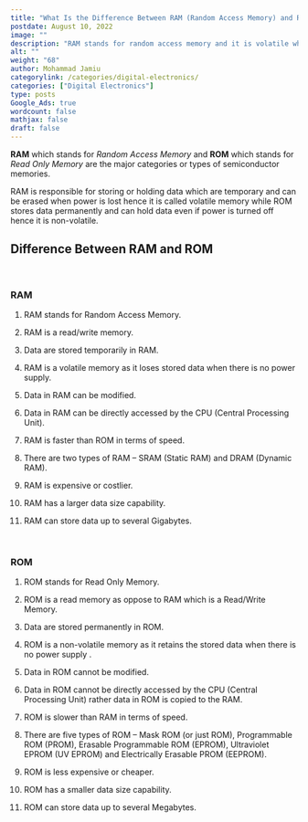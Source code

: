 ```yaml
---
title: "What Is the Difference Between RAM (Random Access Memory) and ROM (Read Only Memory)"
postdate: August 10, 2022
image: ""
description: "RAM stands for random access memory and it is volatile while ROM stands for read only memory and it is non-volatile."
alt: ""
weight: "68"
author: Mohammad Jamiu
categorylink: /categories/digital-electronics/
categories: ["Digital Electronics"]
type: posts
Google_Ads: true
wordcount: false
mathjax: false
draft: false
---
```


**RAM** which stands for _Random Access Memory_ and **ROM** which stands for _Read Only Memory_ are the major categories or types of semiconductor memories.

RAM is responsible for storing or holding data which are temporary and can be erased when power is lost hence it is called volatile memory while ROM stores data permanently and can hold data even if power is turned off hence it is non-volatile.

## Difference Between RAM and ROM

</br>

### RAM

1. RAM stands for Random Access Memory.

1. RAM is a read/write memory.

1. Data are stored temporarily in RAM.

1. RAM is a volatile memory as it loses stored data when there is no power supply.

1. Data in RAM can be modified.

1. Data in RAM can be directly accessed by the CPU (Central Processing Unit).

1. RAM is faster than ROM in terms of speed.

1. There are two types of RAM – SRAM (Static RAM) and DRAM (Dynamic RAM).

1. RAM is expensive or costlier.

1. RAM has a larger data size capability.

1. RAM can store data up to several Gigabytes.

</br>

### ROM

1. ROM stands for Read Only Memory.

1. ROM is a read memory as oppose to RAM which is a Read/Write Memory.

1. Data are stored permanently in ROM.

1. ROM is a non-volatile memory as it retains the stored data when there is no power supply
   .
1. Data in ROM cannot be modified.

1. Data in ROM cannot be directly accessed by the CPU (Central Processing Unit) rather data in ROM is copied to the RAM.

1. ROM is slower than RAM in terms of speed.

1. There are five types of ROM – Mask ROM (or just ROM), Programmable ROM (PROM), Erasable Programmable ROM (EPROM), Ultraviolet EPROM (UV EPROM) and Electrically Erasable PROM (EEPROM).

1. ROM is less expensive or cheaper.

1. ROM has a smaller data size capability.

1. ROM can store data up to several Megabytes.
